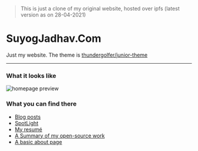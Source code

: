 > This is just a clone of my original website, hosted over ipfs (latest version as on 28-04-2021)

# SuyogJadhav.Com

Just my website. The theme is [thundergolfer/junior-theme](https://github.com/thundergolfer/junior-theme)

----

### What it looks like

![homepage preview](homepage_preview.jpg)

### What you can find there

* [Blog posts](https://suyogjadhav.com/)
* [SpotLight](https://suyogjadhav.com/spotlight/)
* [My resumé](https://suyogjadhav.com/resume/)
* [A Summary of my open-source work](https://suyogjadhav.com/open-source/)
* [A basic about page](https://suyogjadhav.com/about/)
